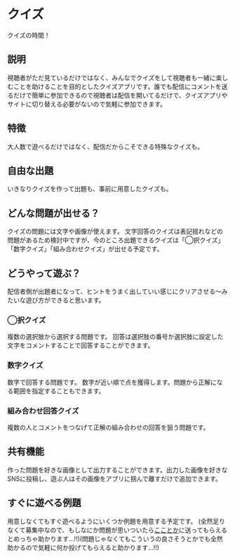 # クイズ

クイズの時間！

## 説明

視聴者がただ見ているだけではなく、みんなでクイズをして視聴者も一緒に楽しむことを助けることを目的としたクイズアプリです。誰でも配信にコメントを送るだけで簡単に参加できるので視聴者は配信を開いてるだけで、クイズアプリやサイトに切り替える必要がないので気軽に参加できます。

## 特徴

大人数で遊べるだけではなく、配信だからこそできる特殊なクイズも。

## 自由な出題

いきなりクイズを作って出題も、事前に用意したクイズも。

## どんな問題が出せる？

クイズの問題には文字や画像が使えます。
文字回答のクイズは表記揺れなどの問題があるため検討中ですが、今のところ出題できるクイズは「◯択クイズ」「数字クイズ」「組み合わせクイズ」が出せる予定です。

## どうやって遊ぶ？

配信者側が出題者になって、ヒントをうまく出していい感じにクリアさせる～みたいな遊び方ができると思います。

### ◯択クイズ

複数の選択肢から選択する問題です。
回答は選択肢の番号か選択肢に設定した文字をコメントすることで回答することができます。

### 数字クイズ

数字で回答する問題です。
数字が近い順で点を獲得します。問題から正解になる範囲を指定することもできます。

### 組み合わせ回答クイズ

複数の人とコメントをつなげて正解の組み合わせの回答を狙う問題です。

## 共有機能

作った問題を好きな画像として出力することができます。出力した画像を好きなSNSに投稿し、遊ぶ人はその画像をアプリに掴んで離すだけで追加できます。

## すぐに遊べる例題

用意しなくてもすぐ遊べるようにいくつか例題を用意する予定です。
(全然足りなくて募集中なので、もしなにか問題が思いついたら[こことか](https://discord.com/channels/1237794825768534218/1307730746177228820/1307730750489104416)に送ってもらえるとめっちゃ助かります…!!)(問題じゃなくてもこういうの良さそうとかでも全然助かるので気軽に何か投げてもらえると助かります…!!)